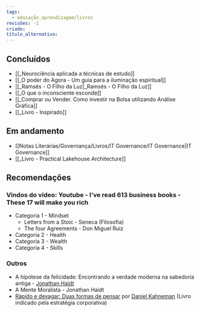 ```yaml
---
tags:
  - educação_aprendizagem/livros
revisões: -1
criado: 
título_alternativo:
---
```

## Concluídos
- [[_Neurociência aplicada a técnicas de estudo]]
- [[_O poder do Agora - Um guia para a iluminação espiritual]]
- [[_Ramsés - O Filho da Luz|_Ramsés - O Filho da Luz]]
- [[_O que o inconsciente esconde]]
- [[_Comprar ou Vender. Como investir na Bolsa utilizando Análise Gráfica]]
- [[_Livro - Inspirado]]
## Em andamento
- [[Notas Literárias/Governança/Livros/IT Governance/IT Governance|IT Governance]]
- [[_Livro - Practical Lakehouse Architecture]]
## Recomendações
### Vindos do vídeo: Youtube - I’ve read 613 business books - These 17 will make you rich
- Categoria 1 - Mindset
	- Letters from a Stoic - Seneca (Filosofia)    
	- The four Agreements - Don Miguel Ruiz
- Categoria 2 - Health
- Categoria 3 - Wealth
- Categoria 4 - Skills
### Outros
- A hipótese da felicidade: Encontrando a verdade moderna na sabedoria antiga - [Jonathan Haidt](https://bra01.safelinks.protection.outlook.com/?url=https%3A%2F%2Fwww.amazon.com.br%2FJonathan-Haidt%2Fe%2FB001H6GAXW%2Fref%3Daufs_dp_mata_dsk&data=05%7C02%7C%7Cb5c60e4b78d9463e6ba408dd5c1640a7%7C84df9e7fe9f640afb435aaaaaaaaaaaa%7C1%7C0%7C638767972860218633%7CUnknown%7CTWFpbGZsb3d8eyJFbXB0eU1hcGkiOnRydWUsIlYiOiIwLjAuMDAwMCIsIlAiOiJXaW4zMiIsIkFOIjoiTWFpbCIsIldUIjoyfQ%3D%3D%7C0%7C%7C%7C&sdata=0OWQCJVHX07O1CzkSaoA7%2BuOgfg%2BO3bgMg1NOD4z1k4%3D&reserved=0 "Protegido pelo Outlook: https://www.amazon.com.br/Jonathan-Haidt/e/B001H6GAXW/ref=aufs_dp_mata_dsk. Clique ou toque para seguir o link.")
- A Mente Moralista - Jonathan Haidt
- [Rápido e devagar: Duas formas de pensar](https://bra01.safelinks.protection.outlook.com/?url=https%3A%2F%2Fwww.amazon.com.br%2FR%25C3%25A1pido-devagar-Daniel-Kahneman%2Fdp%2F853900383X%2Fref%3Dcm_cr_arp_d_product_top%3Fie%3DUTF8&data=05%7C02%7C%7Cb5c60e4b78d9463e6ba408dd5c1640a7%7C84df9e7fe9f640afb435aaaaaaaaaaaa%7C1%7C0%7C638767972860232571%7CUnknown%7CTWFpbGZsb3d8eyJFbXB0eU1hcGkiOnRydWUsIlYiOiIwLjAuMDAwMCIsIlAiOiJXaW4zMiIsIkFOIjoiTWFpbCIsIldUIjoyfQ%3D%3D%7C0%7C%7C%7C&sdata=fJGpXSIgfN0GQEjwNhDJa7Ufe0hpPd9wzKGZLHeAJ7I%3D&reserved=0 "Protegido pelo Outlook: https://www.amazon.com.br/R%C3%A1pido-devagar-Daniel-Kahneman/dp/853900383X/ref=cm_cr_arp_d_product_top?ie=UTF8. Clique ou toque para seguir o link.") por [Daniel Kahneman](https://bra01.safelinks.protection.outlook.com/?url=https%3A%2F%2Fwww.amazon.com.br%2Fs%3Fie%3DUTF8%26field-author%3DDaniel%2BKahneman%26search-alias%3Dbooks&data=05%7C02%7C%7Cb5c60e4b78d9463e6ba408dd5c1640a7%7C84df9e7fe9f640afb435aaaaaaaaaaaa%7C1%7C0%7C638767972860243565%7CUnknown%7CTWFpbGZsb3d8eyJFbXB0eU1hcGkiOnRydWUsIlYiOiIwLjAuMDAwMCIsIlAiOiJXaW4zMiIsIkFOIjoiTWFpbCIsIldUIjoyfQ%3D%3D%7C0%7C%7C%7C&sdata=wKq8DipS1YLfwZiLfj204GRnOIiQ78m%2BoF1eZuUiWp8%3D&reserved=0 "Protegido pelo Outlook: https://www.amazon.com.br/s?ie=UTF8&field-author=Daniel+Kahneman&search-alias=books. Clique ou toque para seguir o link.") (Livro indicado pela estratégia corporativa)
